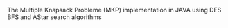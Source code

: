 The Multiple Knapsack Probleme (MKP) implementation in JAVA  using DFS BFS and AStar search algorithms 
